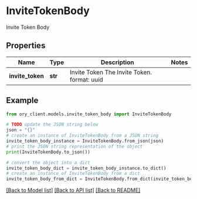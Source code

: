 # InviteTokenBody

Invite Token Body

## Properties

Name | Type | Description | Notes
------------ | ------------- | ------------- | -------------
**invite_token** | **str** | Invite Token  The Invite Token.  format: uuid | 

## Example

```python
from ory_client.models.invite_token_body import InviteTokenBody

# TODO update the JSON string below
json = "{}"
# create an instance of InviteTokenBody from a JSON string
invite_token_body_instance = InviteTokenBody.from_json(json)
# print the JSON string representation of the object
print(InviteTokenBody.to_json())

# convert the object into a dict
invite_token_body_dict = invite_token_body_instance.to_dict()
# create an instance of InviteTokenBody from a dict
invite_token_body_from_dict = InviteTokenBody.from_dict(invite_token_body_dict)
```
[[Back to Model list]](../README.md#documentation-for-models) [[Back to API list]](../README.md#documentation-for-api-endpoints) [[Back to README]](../README.md)


